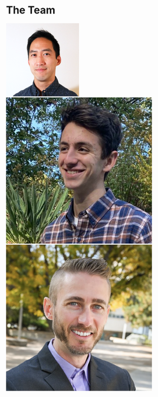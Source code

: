 

# The Team


<img src="/img/team/jason.png" alt="rd" className="rounded-full" />

<img src="/img/team/ethan.svg" alt="rd" className="rounded-full" />

<img src="/img/team/ryan.svg" alt="rd" className="rounded-full" />

